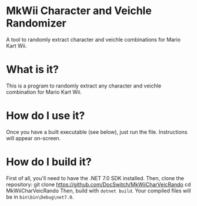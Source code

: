 # MkWii Character and Veichle Randomizer
A tool to randomly extract character and veichle combinations for Mario Kart Wii.

# What is it?
This is a program to randomly extract any character and veichle combination for Mario Kart Wii.

# How do I use it? 
Once you have a built executable (see below), just run the file. Instructions will appear on-screen.

# How do I build it?
First of all, you'll need to have the .NET 7.0 SDK installed. Then, clone the repository:
    git clone https://github.com/DocSwitch/MkWiiCharVeicRando
    cd MkWiiCharVeicRando
Then, build with `dotnet build`.
Your compiled files will be in `bin\bin\Debug\net7.0`.

